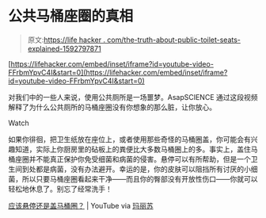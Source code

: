 # 公共马桶座圈的真相

> 原文:[https://life hacker . com/the-truth-about-public-toilet-seats-explained-1592797871](https://lifehacker.com/the-truth-about-public-toilet-seats-explained-1592797871)

 [https://lifehacker.com/embed/inset/iframe?id=youtube-video-FFrbmYpvC4I&start=0](https://lifehacker.com/embed/inset/iframe?id=youtube-video-FFrbmYpvC4I&start=0) 

对我们中的一些人来说，使用公共厕所是一场噩梦。AsapSCIENCE 通过这段视频解释了为什么公共厕所的马桶座圈没有你想象的那么脏，让你放心。

Watch

如果你徘徊，把卫生纸放在座位上，或者使用那些奇怪的马桶圈盖，你可能会有兴趣知道，实际上你厨房里的砧板上的粪便比大多数马桶圈上的多。事实上，盖住马桶座圈并不能真正保护你免受细菌和病菌的侵害。悬停可以有所帮助，但是一个卫生间到处都是病菌，没有办法避开。幸运的是，你的皮肤可以阻挡所有讨厌的小细菌，所以只要马桶座圈看起来干净——而且你的臀部没有开放性伤口——你就可以轻松地休息了。别忘了经常洗手！

[应该悬停还是盖马桶圈？](http://www.youtube.com/watch?v=FFrbmYpvC4I) | YouTube via [玛丽苏](http://www.themarysue.com/asap-science-hover-or-cover-the-toilet-seat/)